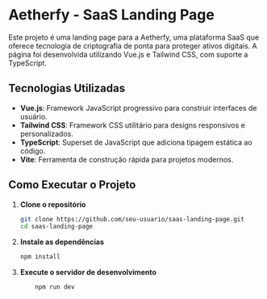 # Aetherfy - SaaS Landing Page

Este projeto é uma landing page para a Aetherfy, uma plataforma SaaS que oferece tecnologia de criptografia de ponta para proteger ativos digitais. A página foi desenvolvida utilizando Vue.js e Tailwind CSS, com suporte a TypeScript.

## Tecnologias Utilizadas

- **Vue.js**: Framework JavaScript progressivo para construir interfaces de usuário.
- **Tailwind CSS**: Framework CSS utilitário para designs responsivos e personalizados.
- **TypeScript**: Superset de JavaScript que adiciona tipagem estática ao código.
- **Vite**: Ferramenta de construção rápida para projetos modernos.

## Como Executar o Projeto

1. **Clone o repositório**

    ```bash
    git clone https://github.com/seu-usuario/saas-landing-page.git
    cd saas-landing-page
    ```

2. **Instale as dependências**

    ```bash
    npm install
    ```


3. **Execute o servidor de desenvolvimento**

    ```bash
        npm run dev
    ```